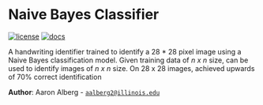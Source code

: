 # Naive Bayes Classifier

[![license](https://img.shields.io/badge/license-MIT-green)](LICENSE)
[![docs](https://img.shields.io/badge/docs-yes-brightgreen)](docs/README.md)

A handwriting identifier trained to identify a 28 * 28 pixel image using a Naive Bayes classification model. Given training data of *n x n* size, can be used to identify images of *n x n* size. On 28 x 28 images, achieved upwards of 70% correct identification


**Author**: Aaron Alberg - [`aalberg2@illinois.edu`](mailto:aalberg2@illinois.edu)
